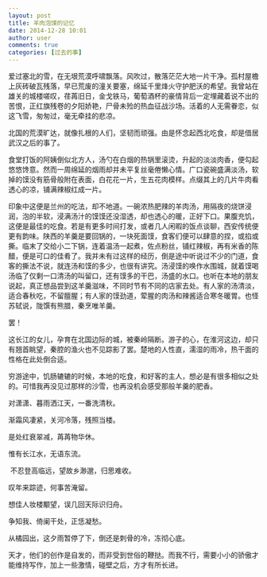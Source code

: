 ```yaml
---
layout: post
title: 羊肉泡馍的记忆
date: 2014-12-28 10:01
author: user
comments: true
categories: [过去的事]
---
```

爱过塞北的雪，在无垠荒漠呼啸飘落。风吹过，散落茫茫大地一片干净。孤村屋檐上灰砖破瓦残落，早已荒废的潼关要塞，绵延千里烽火守护肥沃的希望。我曾站在雄关的城楼嗟叹，荏苒旧日，金戈铁马，葡萄酒杯的豪情背后一定埋藏着说不出的苦恨，正红旗残卷的夕阳娇艳，尸骨未殓的热血征战沙场。活着的人无需眷恋，似这飞雪，匆匆过，毫无牵挂的悲凉。

北国的荒漠旷达，就像扎根的人们，坚韧而顽强。由是怀念起西北吃食，却是借居武汉之后的事了。

食堂打饭的阿姨倒似北方人，汤勺在白烟的热锅里滚烫，升起的淡淡肉香，便勾起悠悠馋意。然而一周绵延的烟雨却并未平复丝毫倦懒心情。广口瓷碗盛满淡汤，软掉的馍没有筋骨般附在表面，白花花一片，生五花肉模样。点缀其上的几片牛肉看透心的凉，铺满辣椒红成一片。

印象中这便是兰州的吃法，却不地道。一碗浓热肥辣的羊肉汤，用隔夜的烧饼浸润，泡的半软，浸满汤汁的馍馍还没湿透，却也透心的暖，正好下口。果腹充饥，这便是最佳的吃食。若是有更多时间打发，或者几人闲暇的饭点谈聊，西安传统便更有韵味。陕西的羊羹是要回锅的，一块死面馍，食客们便可以肆意的捏，或掐或撕。临末了交给小二下锅，连着温汤一起煮，佐点粉丝，铺红辣椒，再有米香的陈醋，便是可口的佳肴了。我并未有过这样的经历，倒是途中听说过不少的门道，食客的撕法不说，就连汤和馍的多少，也很有讲究。汤浸馍的唤作水围城，就着馍喝汤临了仅剩一口清汤的叫留口，还有馍多的干巴，汤盛的水口。也听在本地的朋友说起，真正想品尝到这羊羹滋味，不同时节有不同的店家去处。有人家的汤清淡，适合春秋吃，不留膻腥；有人家的馍劲道，荤腥的肉汤和辣酱适合寒冬暖胃。也怪苏轼说，陇馔有熊腊，秦烹唯羊羹。

罢！

这长江的女儿，孕育在北国边际的城，被秦岭隔断。游子的心，在淮河这边，却只有翘首眺望，秦腔的渔火也不见踪影了罢。楚地的人性直，濡湿的雨冷，热干面的性格在此处倒合适。

穷游途中，饥肠辘辘的时候，本地的吃食，和好客的主人，想必是有很多相似之处的。可惜我再没见过那样的沙雪，也再没机会感受那般羊羹的肥香。

对潇潇、暮雨洒江天，一番洗清秋。

渐霜风凄紧，关河冷落，残照当楼。

是处红衰翠减，苒苒物华休。

惟有长江水，无语东流。

 不忍登高临远，望故乡渺邈，归思难收。

叹年来踪迹，何事苦淹留。

想佳人妆楼颙望，误几回天际识归舟。

争知我、倚阑干处，正恁凝愁。

从橘园出，这夕雨暂停了下，倒还是刺骨的冷，冻彻心底。

天才，他们的创作是自发的，而非受到世俗的鞭挞。而我不行，需要小小的骄傲才能维持写作，加上一些激情，碰壁之后，方才有所长进。
